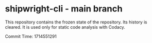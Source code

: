 # shipwright-cli - main branch

This repository contains the frozen state of the repository.
Its history is cleared. It is used only for static code
analysis with Codacy.

Commit Time: 1714551291